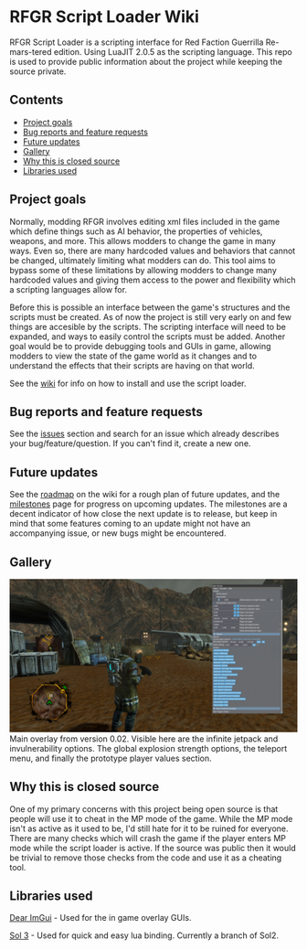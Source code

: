# RFGR Script Loader Wiki
  RFGR Script Loader is a scripting interface for Red Faction Guerrilla Re-mars-tered edition. Using LuaJIT 2.0.5 as the scripting language. This repo is used to provide public information about the project while keeping the source private. 

## Contents
- [Project goals](https://github.com/Moneyl/RFGR-Script-Loader-Wiki#project-goals) 
- [Bug reports and feature requests](https://github.com/Moneyl/RFGR-Script-Loader-Wiki#bugs-and-feature-requests)
- [Future updates](https://github.com/Moneyl/RFGR-Script-Loader-Wiki#future-updates)
- [Gallery](https://github.com/Moneyl/RFGR-Script-Loader-Wiki#gallery) 
- [Why this is closed source](https://github.com/Moneyl/RFGR-Script-Loader-Wiki#why-this-is-closed-source)
- [Libraries used](https://github.com/Moneyl/RFGR-Script-Loader-Wiki#libraries-used)


## Project goals
  Normally, modding RFGR involves editing xml files included in the game which define things such as AI behavior, the properties of vehicles, weapons, and more. This allows modders to change the game in many ways. Even so, there are many hardcoded values and behaviors that cannot be changed, ultimately limiting what modders can do. This tool aims to bypass some of these limitations by allowing modders to change many hardcoded values and giving them access to the power and flexibility which a scripting languages allow for.

  Before this is possible an interface between the game's structures and the scripts must be created. As of now the project is still very early on and few things are accesible by the scripts. The scripting interface will need to be expanded, and ways to easily control the scripts must be added. Another goal would be to provide debugging tools and GUIs in game, allowing modders to view the state of the game world as it changes and to understand the effects that their scripts are having on that world.

See the [wiki](https://github.com/Moneyl/RFGR-Script-Loader-Wiki/wiki) for info on how to install and use the script loader.

## Bug reports and feature requests
See the [issues](https://github.com/Moneyl/RFGR-Script-Loader-Wiki/issues) section and search for an issue which already describes your bug/feature/question. If you can't find it, create a new one.

## Future updates
See the [roadmap](https://github.com/Moneyl/RFGR-Script-Loader-Wiki/wiki/Roadmap) on the wiki for a rough plan of future updates, and the [milestones](https://github.com/Moneyl/RFGR-Script-Loader-Wiki/milestones) page for progress on upcoming updates. The milestones are a decent indicator of how close the next update is to release, but keep in mind that some features coming to an update might not have an accompanying issue, or new bugs might be encountered. 

## Gallery
![alt text](https://github.com/Moneyl/RFGR-Script-Loader-Wiki/blob/master/Images/0.02%20Main%20Overlay.jpg?raw=true "Main overlay example from 0.02")
Main overlay from version 0.02. Visible here are the infinite jetpack and invulnerability options. The global explosion strength options, the teleport menu, and finally the prototype player values section.

## Why this is closed source
  One of my primary concerns with this project being open source is that people will use it to cheat in the MP mode of the game. While the MP mode isn't as active as it used to be, I'd still hate for it to be ruined for everyone. There are many checks which will crash the game if the player enters MP mode while the script loader is active. If the source was public then it would be trivial to remove those checks from the code and use it as a cheating tool.

## Libraries used
[Dear ImGui](https://github.com/ocornut/imgui) - Used for the in game overlay GUIs.

[Sol 3](https://github.com/ThePhD/sol2/tree/sol3) - Used for quick and easy lua binding. Currently a branch of Sol2.

